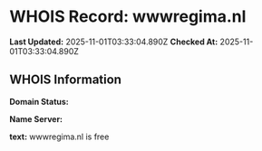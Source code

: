 # WHOIS Record: wwwregima.nl

**Last Updated:** 2025-11-01T03:33:04.890Z
**Checked At:** 2025-11-01T03:33:04.890Z

## WHOIS Information

**Domain Status:** 

**Name Server:** 

**text:** wwwregima.nl is free

